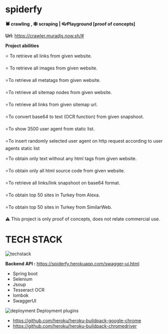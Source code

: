 # spiderfy
**🕷 crawling , 🕸 scraping | 👓Playground [proof of concepts]**

**Url:** https://crawler.muradjs.now.sh/#

**Project abilities**

⭐️ To retrieve all links from given website.

⭐️ To retrieve all images from given website.

⭐️To retrieve all metatags from given website.

⭐️To retrieve all sitemap nodes from given website.

⭐️To retrieve all links from given sitemap url.

⭐️To convert base64 to text (OCR function) from given snapshoot.

⭐️To show 3500 user agent from static list.

⭐️To insert randomly selected user agent on http request according to user agents static list

⭐️To obtain only text without any html tags from given website.

⭐️To obtain only all html source code from given website.

⭐️To retrieve all links/link snapshoot on base64 format.

⭐️To obtain top 50 sites in Turkey from Alexa.

⭐️To obtain top 50 sites in Turkey from SimilarWeb.



⚠️ This project is only proof of concepts, does not relate commercial use.


#                             TECH STACK
![techstack](https://raw.githubusercontent.com/fatihyildizli/spiderfy/master/techstack.PNG)


**Backend API :** https://spiderfy.herokuapp.com/swagger-ui.html
- Spring boot
- Selenium
- Jsoup 
- Tesseract OCR
- lombok 
- SwaggerUI


![deployment](https://avatars3.githubusercontent.com/u/23211?size=30) Deployment plugins

- https://github.com/heroku/heroku-buildpack-google-chrome
- https://github.com/heroku/heroku-buildpack-chromedriver

